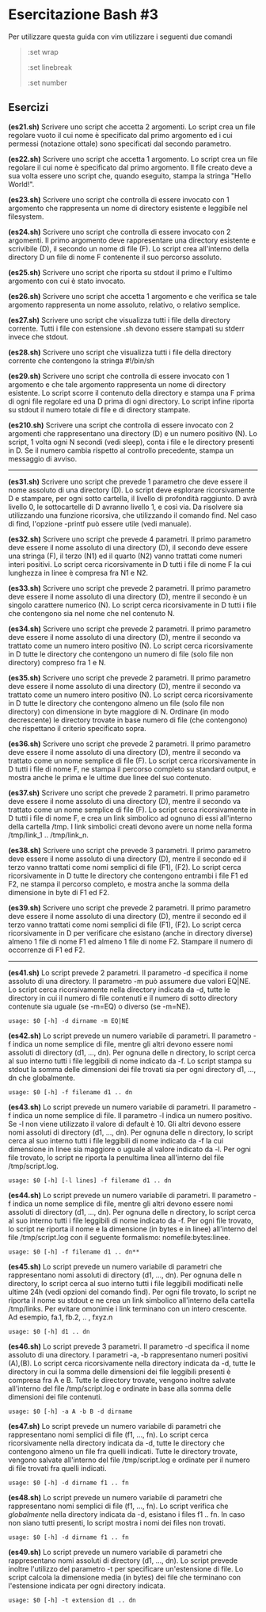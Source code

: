 # Esercitazione Bash #3
Per utilizzare questa guida con vim utilizzare i seguenti due comandi 

>:set wrap 
>
>:set linebreak
>
>:set number

## Esercizi
**(es21.sh)** Scrivere uno script che accetta 2 argomenti. Lo script crea un file regolare vuoto il cui nome è specificato dal primo argomento ed i cui permessi (notazione ottale) sono specificati dal secondo parametro.

**(es22.sh)** Scrivere uno script che accetta 1 argomento. Lo script crea un file regolare il cui nome è specificato dal primo argomento. Il file creato deve a sua volta essere uno script che, quando eseguito, stampa la stringa "Hello World!".

**(es23.sh)** Scrivere uno script che controlla di essere invocato con 1 argomento che rappresenta un nome di directory esistente e leggibile nel filesystem.

**(es24.sh)** Scrivere uno script che controlla di essere invocato con 2 argomenti. Il primo argomento deve rappresentare una directory esistente e scrivibile (D), il secondo un nome di file (F). Lo script crea all'interno della directory D un file di nome F contenente il suo percorso assoluto.

**(es25.sh)** Scrivere uno script che riporta su stdout il primo e l'ultimo argomento con cui è stato invocato.

**(es26.sh)** Scrivere uno script che accetta 1 argomento e che verifica se tale argomento rappresenta un nome assoluto, relativo, o relativo semplice.

**(es27.sh)** Scrivere uno script che visualizza tutti i file della directory corrente. Tutti i file con estensione .sh devono essere stampati su stderr invece che stdout. 

**(es28.sh)** Scrivere uno script che visualizza tutti i file della directory corrente che contengono la stringa #!/bin/sh

**(es29.sh)** Scrivere uno script che controlla di essere invocato con 1 argomento e che tale argomento rappresenta un nome di directory esistente. Lo script scorre il contenuto della directory e stampa una F prima di ogni file regolare ed una D prima di ogni directory. Lo script infine riporta su stdout il numero totale di file e di directory stampate.

**(es210.sh)** Scrivere una script che controlla di essere invocato con 2 argomenti che rappresentano una directory (D) e un numero positivo (N). Lo script, 1 volta ogni N secondi (vedi sleep), conta i file e le directory presenti in D. Se il numero cambia rispetto al controllo precedente, stampa un messaggio di avviso.

---

**(es31.sh)** Scrivere uno script che prevede 1 parametro che deve essere il nome assoluto di una directory (D). Lo script deve esplorare ricorsivamente D e stampare, per ogni sotto cartella, il livello di profondità raggiunto. D avrà livello 0, le sottocartelle di D avranno livello 1, e così via. Da risolvere sia utilizzando una funzione ricorsiva, che utilizzando il comando find. Nel caso di find, l'opzione -printf può essere utile (vedi manuale).

**(es32.sh)** Scrivere uno script che prevede 4 parametri. Il primo parametro deve essere il nome assoluto di una directory (D), il secondo deve essere una stringa (F), il terzo (N1) ed il quarto (N2) vanno trattati come numeri interi positivi. Lo script cerca ricorsivamente in D tutti i file di nome F la cui lunghezza in linee è compresa fra N1 e N2. 

**(es33.sh)** Scrivere uno script che prevede 2 parametri. Il primo parametro deve essere il nome assoluto di una directory (D), mentre il secondo è un singolo carattere numerico (N). Lo script cerca ricorsivamente in D tutti i file che contengono sia nel nome che nel contenuto N.  

**(es34.sh)** Scrivere uno script che prevede 2 parametri. Il primo parametro deve essere il nome assoluto di una directory (D), mentre il secondo va trattato come un numero intero positivo (N). Lo script cerca ricorsivamente in D tutte le directory che contengono un numero di file (solo file non directory) compreso fra 1 e N. 

**(es35.sh)** Scrivere uno script che prevede 2 parametri. Il primo parametro deve essere il nome assoluto di una directory (D), mentre il secondo va trattato come un numero intero positivo (N). Lo script cerca ricorsivamente in D tutte le directory che contengono almeno un file (solo file non directory) con dimensione in byte maggiore di N. Ordinare (in modo decrescente) le directory trovate in base numero di file (che contengono) che rispettano il criterio specificato sopra.

**(es36.sh)** Scrivere uno script che prevede 2 parametri. Il primo parametro deve essere il nome assoluto di una directory (D), mentre il secondo va trattato come un nome semplice di file (F). Lo script cerca ricorsivamente in D tutti i file di nome F, ne stampa il percorso completo su standard output, e mostra anche le prima e le ultime due linee del suo contenuto.

**(es37.sh)** Scrivere uno script che prevede 2 parametri. Il primo parametro deve essere il nome assoluto di una directory (D), mentre il secondo va trattato come un nome semplice di file (F). Lo script cerca ricorsivamente in D tutti i file di nome F, e crea un link simbolico ad ognuno di essi all'interno della cartella /tmp. I link simbolici creati devono avere un nome nella forma /tmp/link_1 .. /tmp/link_n.

**(es38.sh)** Scrivere uno script che prevede 3 parametri. Il primo parametro deve essere il nome assoluto di una directory (D), mentre il secondo ed il terzo vanno trattati come nomi semplici di file (F1), (F2). Lo script cerca ricorsivamente in D tutte le directory che contengono entrambi i file F1 ed F2, ne stampa il percorso completo, e mostra anche la somma della dimensione in byte di F1 ed F2.

**(es39.sh)** Scrivere uno script che prevede 2 parametri. Il primo parametro deve essere il nome assoluto di una directory (D), mentre il secondo ed il terzo vanno trattati come nomi semplici di file (F1), (F2). Lo script cerca ricorsivamente in D per verificare che esistano (anche in directory diverse) almeno 1 file di nome F1 ed almeno 1 file di nome F2. Stampare il numero di occorrenze di F1 ed F2.

---

**(es41.sh)** Lo script prevede 2 parametri. Il parametro -d specifica il nome assoluto di una directory. Il parametro -m può assumere due valori EQ|NE. Lo script cerca ricorsivamente nella directory indicata da -d, tutte le directory in cui il numero di file contenuti e il numero di sotto directory contenute sia uguale (se -m=EQ) o diverso (se -m=NE). 

```
usage: $0 [-h] -d dirname -m EQ|NE
```

**(es42.sh)** Lo script prevede un numero variabile di parametri. Il parametro -f indica un nome semplice di file, mentre gli altri devono essere nomi assoluti di directory (d1, ..., dn). Per ognuna delle n directory, lo script cerca al suo interno tutti i file leggibili di nome indicato da -f. Lo script stampa su stdout la somma delle dimensioni dei file trovati sia per ogni directory d1, ..., dn che globalmente.

```
usage: $0 [-h] -f filename d1 .. dn
```

**(es43.sh)** Lo script prevede un numero variabile di parametri. Il parametro -f indica un nome semplice di file. Il parametro -l indica un numero positivo. Se -l non viene utilizzato il valore di default è 10. Gli altri devono essere nomi assoluti di directory (d1, ..., dn). Per ognuna delle n directory, lo script cerca al suo interno tutti i file leggibili di nome indicato da -f la cui dimensione in linee sia maggiore o uguale al valore indicato da -l. Per ogni file trovato, lo script ne riporta la penultima linea all'interno del file /tmp/script.log.

```
usage: $0 [-h] [-l lines] -f filename d1 .. dn
```

**(es44.sh)** Lo script prevede un numero variabile di parametri. Il parametro -f indica un nome semplice di file, mentre gli altri devono essere nomi assoluti di directory (d1, ..., dn). Per ognuna delle n directory, lo script cerca al suo interno tutti i file leggibili di nome indicato da -f. Per ogni file trovato, lo script ne riporta il nome e la dimensione (in bytes e in linee) all'interno del file /tmp/script.log con il seguente formalismo: nomefile:bytes:linee.

```
usage: $0 [-h] -f filename d1 .. dn**
```

**(es45.sh)** Lo script prevede un numero variabile di parametri che rappresentano nomi assoluti di directory (d1, ..., dn). Per ognuna delle n directory, lo script cerca al suo interno tutti i file leggibili modificati nelle ultime 24h (vedi opzioni del comando find). Per ogni file trovato, lo script ne riporta il nome su stdout e ne crea un link simbolico all'interno della cartella /tmp/links. Per evitare omonimie i link terminano con un intero crescente. Ad esempio, fa.1, fb.2, .. , fxyz.n

```
usage: $0 [-h] d1 .. dn
```

**(es46.sh)** Lo script prevede 3 parametri. Il parametro -d specifica il nome assoluto di una directory. I parametri -a, -b rappresentano numeri positivi (A),(B). Lo script cerca ricorsivamente nella directory indicata da -d, tutte le directory in cui la somma delle dimensioni dei file leggibili presenti è compresa fra A e B. Tutte le directory trovate, vengono inoltre salvate all'interno del file /tmp/script.log e ordinate in base alla somma delle dimensioni dei file contenuti.

```
usage: $0 [-h] -a A -b B -d dirname
```

**(es47.sh)** Lo script prevede un numero variabile di parametri che rappresentano nomi semplici di file (f1, ..., fn). Lo script cerca ricorsivamente nella directory indicata da -d, tutte le directory che contengono almeno un file fra quelli indicati. Tutte le directory trovate, vengono salvate all'interno del file /tmp/script.log e ordinate per il numero di file trovati fra quelli indicati.

```
usage: $0 [-h] -d dirname f1 .. fn
```

**(es48.sh)** Lo script prevede un numero variabile di parametri che rappresentano nomi semplici di file (f1, ..., fn). Lo script verifica che *globalmente* nella directory indicata da -d, esistano i files f1 .. fn. In caso non siano tutti presenti, lo script mostra i nomi dei files non trovati.

```
usage: $0 [-h] -d dirname f1 .. fn
```

**(es49.sh)** Lo script prevede un numero variabile di parametri che rappresentano nomi assoluti di directory (d1, ..., dn). Lo script prevede inoltre l'utilizzo del parametro -t per specificare un'estensione di file. Lo script calcola la dimensione media (in bytes) dei file che terminano con l'estensione indicata per ogni directory indicata.

```
usage: $0 [-h] -t extension d1 .. dn
```